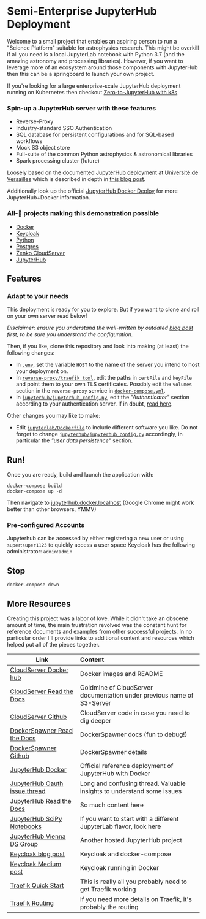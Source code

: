# Semi-Enterprise JupyterHub Deployment

Welcome to a small project that enables an aspiring person to run a
"Science Platform" suitable for astrophysics research. This might be overkill
if all you need is a local JupyterLab notebook with Python 3.7 (and the amazing
astronomy and processing libraries). However, if you want to leverage more of
an ecosystem around those components with JupyterHub then this can be a
springboard to launch your own project.

If you're looking for a large enterprise-scale JupyterHub deployment running on
Kubernetes then checkout [Zero-to-JupyterHub
with k8s](https://zero-to-jupyterhub.readthedocs.io/en/latest/index.html)

### Spin-up a JupyterHub server with these features
* Reverse-Proxy
* Industry-standard SSO Authentication
* SQL database for persistent configurations and for SQL-based workflows
* Mock S3 object store
* Full-suite of the common Python astrophysics & astronomical libraries
* Spark processing cluster (future)

Loosely based on the documented [JupyterHub
deployment](https://github.com/defeo/jupyterhub-docker/) at [Université de
Versailles](https://jupyter.ens.uvsq.fr/) which is described in depth in
[this blog post](https://opendreamkit.org/2018/10/17/jupyterhub-docker/).

Additionally look up the official [JupyterHub Docker
Deploy](https://github.com/jupyterhub/jupyterhub-deploy-docker) for more
JupyterHub+Docker information.

### All-🌟 projects making this demonstration possible
* [Docker](https://www.docker.com)
* [Keycloak](https://www.keycloak.org)
* [Python](https://www.python.org)
* [Postgres](https://www.postgresql.org)
* [Zenko CloudServer](https://s3-server.readthedocs.io/en/latest/)
* [JupyterHub](https://jupyter.org/hub)


## Features


### Adapt to your needs

This deployment is ready for you to explore. But if you want to clone and roll
on your own server read below!


_Disclaimer: ensure you understand the well-written by outdated [blog
post](https://opendreamkit.org/2018/10/17/jupyterhub-docker/) first,
to be sure you understand the configuration._

Then, if you like, clone this repository and look into making (at least) the
following changes:

- In [`.env`](.env), set the variable `HOST` to the name of the server you
  intend to host your deployment on.
- In [`reverse-proxy/traefik.toml`](reverse-proxy/traefik.toml), edit
  the paths in `certFile` and `keyFile` and point them to your own TLS
  certificates. Possibly edit the `volumes` section in the
  `reverse-proxy` service in
  [`docker-compose.yml`](docker-compose.yml).
- In
  [`jupyterhub/jupyterhub_config.py`](jupyterhub/jupyterhub_config.py),
  edit the *"Authenticator"* section according to your authentication server.
  If in doubt, [read
  here](https://jupyterhub.readthedocs.io/en/stable/getting-started/authenticators-users-basics.html).

Other changes you may like to make:

- Edit [`jupyterlab/Dockerfile`](jupyterlab/Dockerfile) to include different
  software you like. Do not forget to change
  [`jupyterhub/jupyterhub_config.py`](jupyterhub/jupyterhub_config.py)
  accordingly, in particular the *"user data persistence"* section.

## Run!

Once you are ready, build and launch the application with:

```
docker-compose build
docker-compose up -d
```
Then navigate to [jupyterhub.docker.localhost](http://jupyterhub.docker.localhost/)
(Google Chrome might work better than other browsers, YMMV)

### Pre-configured Accounts

Jupyterhub can be accessed by either registering a new user or using `super`:`super1123` to quickly access a user space
Keycloak has the following administrator: `admin`:`admin`

## Stop

```
docker-compose down
```

## More Resources

Creating this project was a labor of love. While it didn't take an obscene
amount of time, the main frustration revolved was the constant hunt for
reference documents and examples from other successful projects. In no
particular order I'll provide links to additional content and resources which
helped put all of the pieces together.

| Link | Content |
| --- |:--- |
| [CloudServer Docker hub](https://hub.docker.com/r/zenko/cloudserver/) | Docker images and README|
| [CloudServer Read the Docs](https://s3-server.readthedocs.io/en/latest/DOCKER.html) | Goldmine of CloudServer documentation under previous name of S3-Server |
| [CloudServer Github](https://github.com/scality/cloudserver) | CloudServer code in case you need to dig deeper |
| [DockerSpawner Read the Docs](https://jupyterhub-dockerspawner.readthedocs.io/en/latest/api/index.html#dockerspawner) | DockerSpawner docs (fun to debug!) |
| [DockerSpawner Github](https://github.com/jupyterhub/jupyterhub/wiki/Spawners) | DockerSpawner details |
| [JupyterHub Docker](https://github.com/jupyterhub/jupyterhub-deploy-docker) | Official reference deployment of JupyterHub with Docker |
| [JupyterHub Oauth issue thread](https://github.com/jupyterhub/oauthenticator/issues/107) | Long and confusing thread. Valuable insights to understand some issues |
| [JupyterHub Read the Docs](https://jupyterlab.readthedocs.io/en/stable/getting_started/overview.html) | So much content here |
| [JupyterHub SciPy Notebooks](https://jupyter-docker-stacks.readthedocs.io/en/latest/using/selecting.html#jupyter-scipy-notebook) | If you want to start with a different JupyterLab flavor, look here |
| [JupyterHub Vienna DS Group](https://github.com/viennadatasciencegroup/jupyterhub) | Another hosted JupyterHub project |
| [Keycloak blog post](https://gruchalski.com/posts/2020-09-03-keycloak-with-docker-compose/) | Keycloak and docker-compose |
| [Keycloak Medium post](https://migueldoctor.medium.com/run-keycloak-locally-using-docker-and-secure-your-apps-in-3-steps-f6c554427e54) | Keycloak running in Docker |
| [Traefik Quick Start](https://doc.traefik.io/traefik/getting-started/quick-start/) | This is really all you probably need to get Traefik working |
| [Traefik Routing](https://doc.traefik.io/traefik/routing/providers/docker/) | If you need more details on Traefik, it's probably the routing |